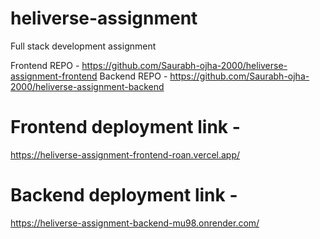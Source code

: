 # heliverse-assignment
Full stack development assignment

Frontend REPO - https://github.com/Saurabh-ojha-2000/heliverse-assignment-frontend
Backend  REPO - https://github.com/Saurabh-ojha-2000/heliverse-assignment-backend

# Frontend deployment link -
https://heliverse-assignment-frontend-roan.vercel.app/

# Backend deployment link -
https://heliverse-assignment-backend-mu98.onrender.com/
